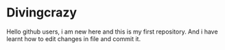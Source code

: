 # Divingcrazy
Hello github users, i am new here and this is my first repository.
And i have learnt how to edit changes in file and commit it.
